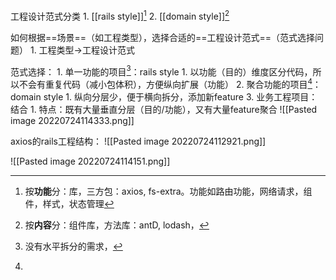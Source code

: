 工程设计范式分类
	1. [[rails style]][^1]
	2. [[domain style]][^2]

如何根据==场景==（如工程类型），选择合适的==工程设计范式==（范式选择问题）
	1. 工程类型→工程设计范式

范式选择：
	1. 单一功能的项目[^3]：rails style
		1. 以功能（目的）维度区分代码，所以不会有重复代码（减小包体积），方便纵向扩展（功能）
	2. 聚合功能的项目[^4]：domain style
		1. 纵向分层少，便于横向拆分，添加新feature
	3. 业务工程项目：结合
		1. 特点：既有大量垂直分层（目的/功能），又有大量feature聚合
![[Pasted image 20220724114333.png]]

axios的rails工程结构：
![[Pasted image 20220724112921.png]]

![[Pasted image 20220724114151.png]]



[^1]: 按**功能**分：库，三方包：axios, fs-extra。功能如路由功能，网络请求，组件，样式，状态管理
[^2]: 按**内容**分：组件库，方法库：antD, lodash，
[^3]: 没有水平拆分的需求，
[^4]: 